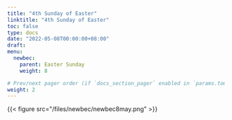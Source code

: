 ```yaml
---
title: "4th Sunday of Easter"
linktitle: "4th Sunday of Easter"
toc: false
type: docs
date: "2022-05-08T00:00:00+08:00"
draft:
menu:
  newbec:
    parent: Easter Sunday
    weight: 8

# Prev/next pager order (if `docs_section_pager` enabled in `params.toml`)
weight: 2
---
```


{{< figure src="/files/newbec/newbec8may.png" >}}
